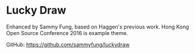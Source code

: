 Lucky Draw
==========

Enhanced by Sammy Fung, based on Haggen's previous work. Hong Kong Open Source Conference 2016 is example theme.

GitHub: https://github.com/sammyfung/luckydraw
